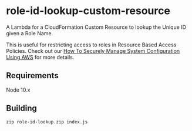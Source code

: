 # role-id-lookup-custom-resource

A Lambda for a CloudFormation Custom Resource to lookup the Unique ID given a Role Name.

This is useful for restricting access to roles in Resource Based Access Policies. Check out our [How To Securely Manage System Configuration Using AWS](https://medium.com/lightrail/how-to-securely-manage-system-configuration-using-aws-9261cb332f8f) for more details.

## Requirements

Node 10.x

## Building

`zip role-id-lookup.zip index.js`

